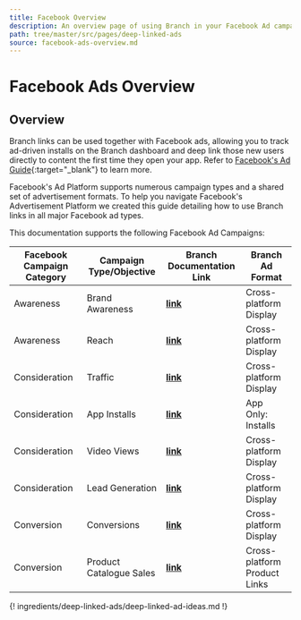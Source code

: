 ```yaml
---
title: Facebook Overview
description: An overview page of using Branch in your Facebook Ad campaigns.
path: tree/master/src/pages/deep-linked-ads
source: facebook-ads-overview.md
---
```

# Facebook Ads Overview

## Overview

Branch links can be used together with Facebook ads, allowing you to track ad-driven installs on the Branch dashboard and deep link those new users directly to content the first time they open your app. Refer to [Facebook's Ad Guide](https://www.facebook.com/business/ads-guide){:target="\_blank"} to learn more.

Facebook's Ad Platform supports numerous campaign types and a shared set of advertisement formats. To help you navigate Facebook's Advertisement Platform we created this guide detailing how to use Branch links in all major Facebook ad types.

This documentation supports the following Facebook Ad Campaigns:

Facebook Campaign Category | Campaign Type/Objective | Branch Documentation Link | Branch Ad Format
--- | --- | --- | ---
Awareness | Brand Awareness | **[link](https://docs.branch.io/pages/deep-linked-ads/facebook-platform-ads/#brand-awareness-campaign-setup)** | Cross-platform Display
Awareness | Reach | **[link](https://docs.branch.io/pages/deep-linked-ads/facebook-platform-ads/#reach-campaign-setup)** | Cross-platform Display
Consideration | Traffic | **[link](https://docs.branch.io/pages/deep-linked-ads/facebook-traffic-conversion-ads/#traffic-campaign-setup)** | Cross-platform Display
Consideration | App Installs | **[link](https://docs.branch.io/pages/deep-linked-ads/facebook-app-install-ads/)** | App Only: Installs
Consideration | Video Views | **[link](https://docs.branch.io/pages/deep-linked-ads/facebook-platform-ads/#video-views-campaign-setup)** | Cross-platform Display
Consideration | Lead Generation | **[link](https://docs.branch.io/pages/deep-linked-ads/facebook-platform-ads/#lead-generation-campaign-setup)** | Cross-platform Display
Conversion | Conversions | **[link](https://docs.branch.io/pages/deep-linked-ads/facebook-traffic-conversion-ads/#conversions-campaign-setup)** | Cross-platform Display
Conversion | Product Catalogue Sales | **[link](https://docs.branch.io/pages/deep-linked-ads/facebook-dynamic-ads/)** | Cross-platform Product Links

<!-- Conversion | Store Visits | **[link]()** | Cross-platform Product Links -->

{! ingredients/deep-linked-ads/deep-linked-ad-ideas.md !}

